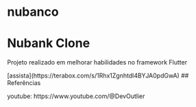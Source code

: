 # nubanco
<h1>Nubank Clone</h1>
<p>Projeto realizado em melhorar habilidades no framework Flutter</p>
[assista](https://terabox.com/s/1Rhx1Zgnhtdl4BYJA0pdGwA)
## Referências
<p>youtube: https://www.youtube.com/@DevOutlier</p>

